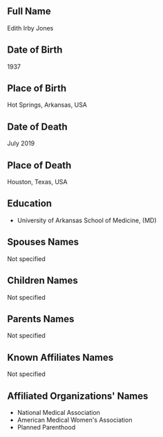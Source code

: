 ## Full Name
Edith Irby Jones 

## Date of Birth
1937

## Place of Birth
Hot Springs, Arkansas, USA

## Date of Death
July 2019

## Place of Death
Houston, Texas, USA

## Education
- University of Arkansas School of Medicine, (MD)

## Spouses Names
Not specified

## Children Names
Not specified

## Parents Names
Not specified

## Known Affiliates Names
Not specified

## Affiliated Organizations' Names
- National Medical Association
- American Medical Women's Association
- Planned Parenthood
